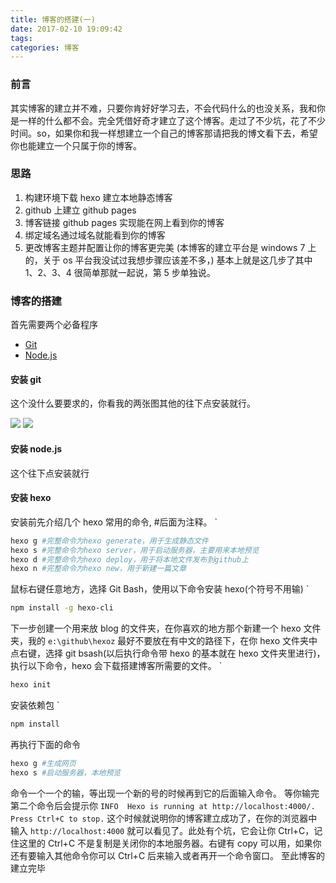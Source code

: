 ```yaml
---
title: 博客的搭建(一)
date: 2017-02-10 19:09:42
tags: 
categories: 博客
---
```


### 前言

其实博客的建立并不难，只要你肯好好学习去，不会代码什么的也没关系，我和你是一样的什么都不会。完全凭借好奇才建立了这个博客。走过了不少坑，花了不少时间。so，如果你和我一样想建立一个自己的博客那请把我的博文看下去，希望你也能建立一个只属于你的博客。
<!--more-->

### 思路

1. 构建环境下载 hexo 建立本地静态博客
2. github 上建立 github pages
3. 博客链接 github pages 实现能在网上看到你的博客
4. 绑定域名通过域名就能看到你的博客
5. 更改博客主题并配置让你的博客更完美
(本博客的建立平台是 windows 7 上的，关于 os 平台我没试过我想步骤应该差不多，)
基本上就是这几步了其中 1、2、3、4 很简单那就一起说，第 5 步单独说。

### 博客的搭建

首先需要两个必备程序

- [Git](https://git-scm.com)
- [Node.js](ps://nodejs.org/en/)

#### 安装 git

这个没什么要要求的，你看我的两张图其他的往下点安装就行。

![](http://i1.piimg.com/567571/42a693313262bdb9.png)
![](http://p1.bqimg.com/567571/ff7137b28e397547.png)

#### 安装 node.js

这个往下点安装就行

#### 安装 hexo

安装前先介绍几个 hexo 常用的命令, #后面为注释。
`

```bash
hexo g #完整命令为hexo generate，用于生成静态文件
hexo s #完整命令为hexo server，用于启动服务器，主要用来本地预览
hexo d #完整命令为hexo deploy，用于将本地文件发布到github上
hexo n #完整命令为hexo new，用于新建一篇文章
````

鼠标右键任意地方，选择 Git Bash，使用以下命令安装 hexo(个符号不用输)
`

```bash
npm install -g hexo-cli
```

下一步创建一个用来放 blog 的文件夹，在你喜欢的地方那个新建一个 hexo 文件夹，我的 `e:\github\hexoz` 最好不要放在有中文的路径下，在你 hexo 文件夹中点右键，选择 git bsash(以后执行命令带 hexo 的基本就在 hexo 文件夹里进行)，执行以下命令，hexo 会下载搭建博客所需要的文件。
`

```bash
hexo init
```

安装依赖包
`

```bash
npm install
```

再执行下面的命令

```bash
hexo g #生成网页
hexo s #启动服务器，本地预览
```

命令一个一个的输，等出现一个新的号的时候再到它的后面输入命令。
等你输完第二个命令后会提示你 `INFO  Hexo is running at http://localhost:4000/. Press Ctrl+C to stop.` 这个时候就说明你的博客建立成功了，在你的浏览器中输入 `http://localhost:4000` 就可以看见了。此处有个坑，它会让你 Ctrl+C，记住这里的 Ctrl+C 不是复制是关闭你的本地服务器。右键有 copy 可以用，如果你还有要输入其他命令你可以 Ctrl+C 后来输入或者再开一个命令窗口。
至此博客的建立完毕

